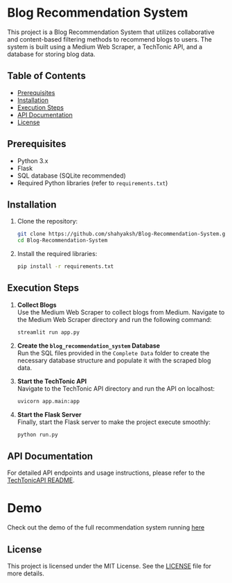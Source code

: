 
# Blog Recommendation System

This project is a Blog Recommendation System that utilizes collaborative and content-based filtering methods to recommend blogs to users. The system is built using a Medium Web Scraper, a TechTonic API, and a database for storing blog data.

## Table of Contents

- [Prerequisites](#prerequisites)
- [Installation](#installation)
- [Execution Steps](#execution-steps)
- [API Documentation](#api-documentation)
- [License](#license)

## Prerequisites

- Python 3.x
- Flask
- SQL database (SQLite recommended)
- Required Python libraries (refer to `requirements.txt`)

## Installation

1. Clone the repository:

   ```bash
   git clone https://github.com/shahyaksh/Blog-Recommendation-System.git
   cd Blog-Recommendation-System
   ```

2. Install the required libraries:

   ```bash
   pip install -r requirements.txt
   ```

## Execution Steps

1. **Collect Blogs**  
   Use the Medium Web Scraper to collect blogs from Medium. Navigate to the Medium Web Scraper directory and run the following command:

   ```bash
   streamlit run app.py
   ```

2. **Create the `blog_recommendation_system` Database**  
   Run the SQL files provided in the `Complete Data` folder to create the necessary database structure and populate it with the scraped blog data.

3. **Start the TechTonic API**  
   Navigate to the TechTonic API directory and run the API on localhost:

   ```bash
   uvicorn app.main:app
   ```

4. **Start the Flask Server**  
   Finally, start the Flask server to make the project execute smoothly:

   ```bash
   python run.py
   ```

## API Documentation

For detailed API endpoints and usage instructions, please refer to the [TechTonicAPI README](https://github.com/shahyaksh/TechTonicAPI).

# Demo
Check out the demo of the full recommendation system running [here](https://drive.google.com/file/d/1gp9mbT0DiPKgu88i6PUTAf2LhLs_bRVj/view?usp=drive_link)
## License

This project is licensed under the MIT License. See the [LICENSE](LICENSE) file for more details.
